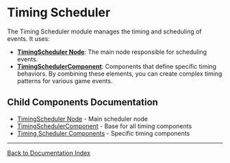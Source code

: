 # Timing Scheduler
The Timing Scheduler module manages the timing and scheduling of events. It uses:
-   **[TimingScheduler Node](timing_scheduler_node.md)**: The main node responsible for scheduling events.
-   **[TimingSchedulerComponent](timing_scheduler_component.md)**: Components that define specific timing behaviors.
By combining these elements, you can create complex timing patterns for various game events.
## Child Components Documentation
- [TimingScheduler Node](timing_scheduler_node.md) - Main scheduler node
- [TimingSchedulerComponent](timing_scheduler_component.md) - Base for all timing components
- [Timing Scheduler Components](timing_scheduler_components.md) - Specific timing components
---
[Back to Documentation Index](_sidebar.md)
